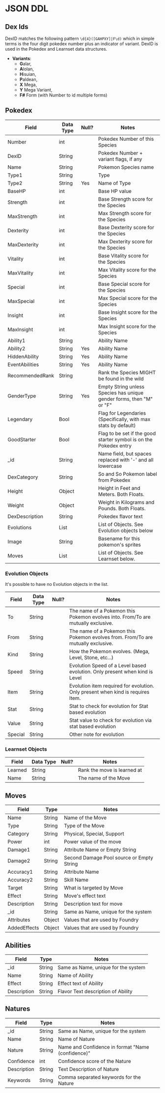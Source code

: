 # JSON DDL 

## Dex Ids

DexID matches the following pattern `\d{4}([GAHPXY]|F\d)` which in simple terms is the four digit pokedex number plus an indicator of variant. DexID is used in the Pokedex and Learnset data structures. 

- **Variants**: 
    - **G**alar, 
    - **A**lolan, 
    - **H**isuian, 
    - **P**aldean, 
    - **X** Mega, 
    - **Y** Mega Variant, 
    - **F#** Form (with Number to id multiple forms)

## Pokedex

| Field           | Data Type | Null? | Notes                                                                |
| --------------- | --------- | ----- | -------------------------------------------------------------------- |
| Number          | int       |       | Pokedex Number of this Species                                       |
| DexID           | String    |       | Pokedex Number + variant flags, if any                               |
| Name            | String    |       | Pokemon Species name                                                 |
| Type1           | String    |       | Type                                                                 |
| Type2           | String    | Yes   | Name of Type                                                         |
| BaseHP          | int       |       | Base HP value                                                        |
| Strength        | int       |       | Base Strength score for the Species                                  |
| MaxStrength     | int       |       | Max Strength score for the Species                                   |
| Dexterity       | int       |       | Base Dexterity score for the Species                                 |
| MaxDexterity    | int       |       | Max Dexterity score for the Species                                  |
| Vitality        | int       |       | Base Vitality score for the Species                                  |
| MaxVitality     | int       |       | Max Vitality score for the Species                                   |
| Special         | int       |       | Base Special score for the Species                                   |
| MaxSpecial      | int       |       | Max Special score for the Species                                    |
| Insight         | int       |       | Base Insight score for the Species                                   |
| MaxInsight      | int       |       | Max Insight score for the Species                                    |
| Ability1        | String    |       | Ability Name                                                         |
| Ability2        | String    | Yes   | Ability Name                                                         |
| HiddenAbility   | String    | Yes   | Ability Name                                                         |
| EventAbilities  | String    | Yes   | Ability Name                                                         |
| RecommendedRank | String    |       | Rank the Species MIGHT be found in the wild                          |
| GenderType      | String    | Yes   | Empty String unless Species has unique gender forms, then "M" or "F" |
| Legendary       | Bool      |       | Flag for Legendaries (Specifically, with max stats by default)       |
| GoodStarter     | Bool      |       | Flag to be set if the good starter symbol is on the Pokedex entry    |
| \_id            | String    |       | Name field, but spaces replaced with '-' and all lowercase           |
| DexCategory     | String    |       | So and So Pokemon label from Pokedex                                 |
| Height          | Object    |       | Height in Feet and Meters. Both Floats.                              |
| Weight          | Object    |       | Weight in Kilograms and Pounds. Both Floats.                         |
| DexDescription  | String    |       | Pokedex flavor text                                                  |
| Evolutions      | List      |       | List of Objects. See Evolution objects below                         |
| Image           | String    |       | Basename for this pokemon's sprites                                  |
| Moves           | List      |       | List of Objects. See Learnset below.                                 |

### Evolution Objects

It's possible to have no Evolution objects in the list. 

| Field   | Data Type | Null? | Notes                                                                            |
| ------- | --------- | ----- | -------------------------------------------------------------------------------- |
| To      | String    |       | The name of a Pokemon this Pokemon evolves into. From/To are mutually exclusive. |
| From    | String    |       | The name of a Pokemon this Pokemon evolves from. From/To are mutually exclusive. |
| Kind    | String    |       | How the Pokemon evolves. (Mega, Level, Stone, etc...)                            |
| Speed   | String    |       | Evolution Speed of a Level based evolution. Only present when kind is Level      |
| Item    | String    |       | Evolution item required for evolution. Only present when kind is requires Item.  |
| Stat    | String    |       | Stat to check for evolution for Stat based evolution                             |
| Value   | String    |       | Stat value to check for evolution via stat based evolution                       |
| Special | String    |       | Other note for evolution                                                         | 

### Learnset Objects

| Field   | Data Type | Null? | Notes                       |
| ------- | --------- | ----- | --------------------------- |
| Learned | String    |       | Rank the move is learned at |
| Name    | String    |       | The name of the Move        | 

## Moves

| Field        | Type   | Notes                                     |
| ------------ | ------ | ----------------------------------------- |
| Name         | String | Name of the Move                          |
| Type         | String | Type of the Move                          |
| Category     | String | Physical, Special, Support                |
| Power        | int    | Power value of the move                   |
| Damage1      | String | Attribute Name or Empty String            |
| Damage2      | String | Second Damage Pool source or Empty String |
| Accuracy1    | String | Attribute Name                            |
| Accuracy2    | String | Skill Name                                |
| Target       | String | What is targeted by Move                  |
| Effect       | String | Move's effect text                        |
| Description  | String | Description text for move                 |
| \_id         | String | Same as Name, unique for the system       |
| Attributes   | Object | Values that are used by Foundry           |
| AddedEffects | Object | Values that are used by Foundry           | 

## Abilities

| Field       | Type   | Notes                               |
| ----------- | ------ | ----------------------------------- |
| \_id        | String | Same as Name, unique for the system |
| Name        | String | Name of Ability                     |
| Effect      | String | Effect text of Ability              |
| Description | String | Flavor Text description of Ability  |


## Natures

| Field       | Type   | Notes                                             |
| ----------- | ------ | ------------------------------------------------- |
| \_id        | String | Same as Name, unique for the system               |
| Name        | String | Name of Nature                                    |
| Nature      | String | Name and Confidence in format "Name (confidence)" |
| Confidence  | int    | Confidence score of the Nature                    |
| Description | String | Text Description of Nature                        |
| Keywords    | String | Comma separated keywords for the Nature           |

